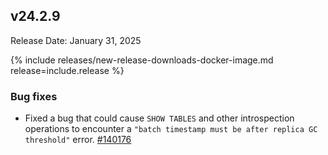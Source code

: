 ## v24.2.9

Release Date: January 31, 2025

{% include releases/new-release-downloads-docker-image.md release=include.release %}

<h3 id="v24-2-9-bug-fixes">Bug fixes</h3>

- Fixed a bug that could cause `SHOW TABLES` and other introspection operations to encounter a `"batch timestamp must be after replica GC threshold"` error. [#140176][#140176]

[#140176]: https://github.com/cockroachdb/cockroach/pull/140176
